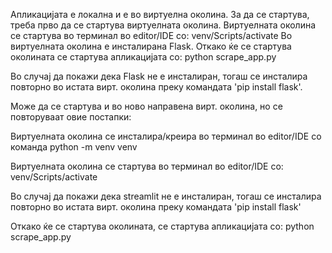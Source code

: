 Апликацијата е локална и е во виртуелна околина. За да се стартува, треба прво да се стартува виртуелната околина. Виртуелната околина се стартува во терминал во editor/IDE со: venv/Scripts/activate Во виртуелната околина е инсталирана Flask. Откако ќе се стартува околината се стартува апликацијата со: python scrape_app.py

Во случај да покажи дека Flask не е инсталиран, тогаш се инсталира повторно во истата вирт. околина преку командата 'pip install flask'.

Moже да се стартува и во ново направена вирт. околина, но се повторуваат овие постапки:

Виртуелната околина се инсталира/креира во терминал во editor/IDE со команда python -m venv venv

Виртуелната околина се стартува во терминал во editor/IDE со: venv/Scripts/activate

Во случај да покажи дека streamlit не е инсталиран, тогаш се инсталира повторно во истата вирт. околина преку командата 'pip install flask'

Откако ќе се стартува околината, се стартува апликацијата со: python scrape_app.py
